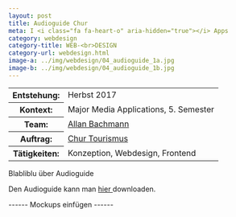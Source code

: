 ```yaml
---
layout: post
title: Audioguide Chur
meta: I <i class="fa fa-heart-o" aria-hidden="true"></i> Apps
category: webdesign
category-title: WEB-<br>DESIGN
category-url: webdesign.html
image-a: ../img/webdesign/04_audioguide_1a.jpg
image-b: ../img/webdesign/04_audioguide_1b.jpg
---
```


<table class="post-content facts table">
    <tr>
        <th>Entstehung:</th>
        <td>Herbst 2017</td>
    </tr>
    <tr>
        <th>Kontext:</th>
        <td>Major Media Applications, 5. Semester</td>
    </tr>
    <tr>
        <th>Team:</th>
    <td><a href="https://ajaybachmann.ch/" target="_blank">Allan Bachmann</a></td>
    </tr>
    <tr>
        <th>Auftrag:</th>
    <td><a href="http://www.churtourismus.ch/" target="_blank">Chur Tourismus</a></td>
    </tr>
    <tr>
        <th>Tätigkeiten:</th>
        <td>Konzeption, Webdesign, Frontend</td>
    </tr>
</table>

<p class="post-content">Blabliblu über Audioguide</p>  

<p class="post-content">Den Audioguide kann man <a href="#" target="_blank">hier </a> downloaden.</p>

<p class="post-content"> ------ Mockups einfügen ------<br><br></p>  

